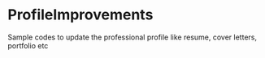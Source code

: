# ProfileImprovements
Sample codes to update the professional profile like resume, cover letters, portfolio etc
